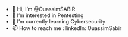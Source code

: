 - 👋 Hi, I’m @OuassimSABIR
- 👀 I’m interested in Pentesting
- 🌱 I’m currently learning Cybersecurity
- 📫 How to reach me : linkedIn: OuassimSabir

<!---
OuassimSABIR/OuassimSABIR is a ✨ special ✨ repository because its `README.md` (this file) appears on your GitHub profile.
You can click the Preview link to take a look at your changes.
--->
